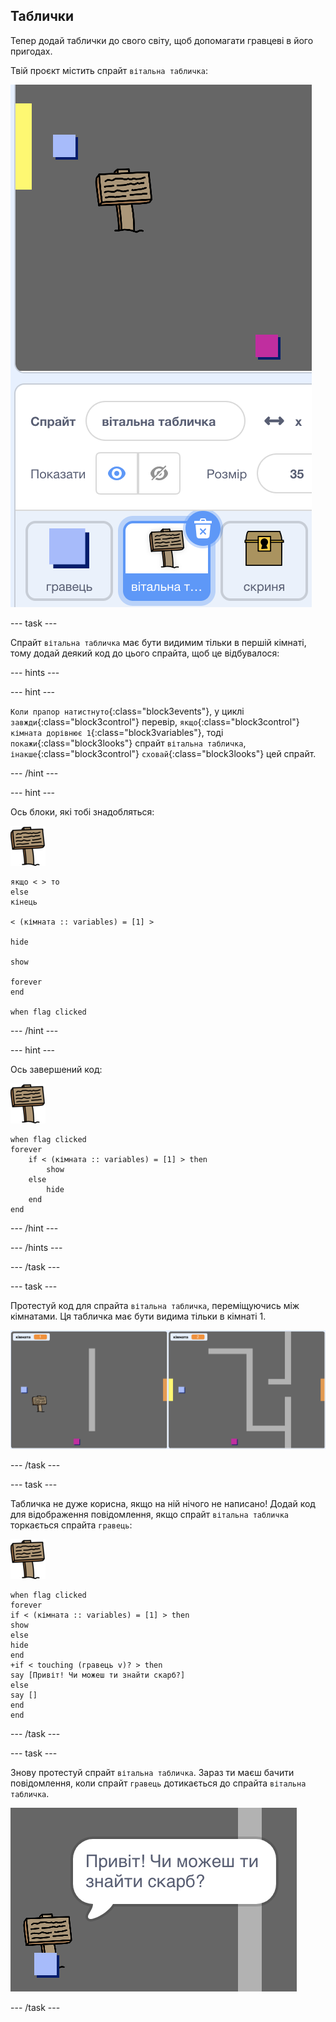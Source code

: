 ## Таблички

Тепер додай таблички до свого світу, щоб допомагати гравцеві в його пригодах.

Твій проєкт містить спрайт `вітальна табличка`:

![знімок екрана](images/world-sign.png)

--- task ---

Спрайт `вітальна табличка` має бути видимим тільки в першій кімнаті, тому додай деякий код до цього спрайта, щоб це відбувалося:

--- hints ---

--- hint ---

`Коли прапор натистнуто`{:class="block3events"}, у циклі `завжди`{:class="block3control"} перевір, `якщо`{:class="block3control"} `кімната дорівнює 1`{:class="block3variables"}, тоді `покажи`{:class="block3looks"} спрайт `вітальна табличка`, `інакше`{:class="block3control"} `сховай`{:class="block3looks"} цей спрайт.

--- /hint --- 

--- hint ---

Ось блоки, які тобі знадобляться:

![табличка](images/sign.png)

```blocks3
якщо < > то
else
кінець

< (кімната :: variables) = [1] >

hide

show

forever
end

when flag clicked

```

--- /hint --- 

--- hint ---

Ось завершений код:

![табличка](images/sign.png)

```blocks3
when flag clicked
forever
    if < (кімната :: variables) = [1] > then
        show
    else
        hide
    end
end
```

--- /hint --- 

--- /hints ---

--- /task ---

--- task ---

Протестуй код для спрайта `вітальна табличка`, переміщуючись між кімнатами. Ця табличка має бути видима тільки в кімнаті 1.

![знімок екрана](images/world-sign-test.png)

--- /task ---

--- task ---

Табличка не дуже корисна, якщо на ній нічого не написано! Додай код для відображення повідомлення, якщо спрайт `вітальна табличка` торкається спрайта `гравець`:

![табличка](images/sign.png)

```blocks3
when flag clicked
forever
if < (кімната :: variables) = [1] > then
show
else
hide
end
+if < touching (гравець v)? > then
say [Привіт! Чи можеш ти знайти скарб?]
else
say []
end
end
```

--- /task ---

--- task ---

Знову протестуй спрайт `вітальна табличка`. Зараз ти маєш бачити повідомлення, коли спрайт `гравець` дотикається до спрайта `вітальна табличка`.

![знімок екрана](images/world-sign-test2.png)

--- /task ---